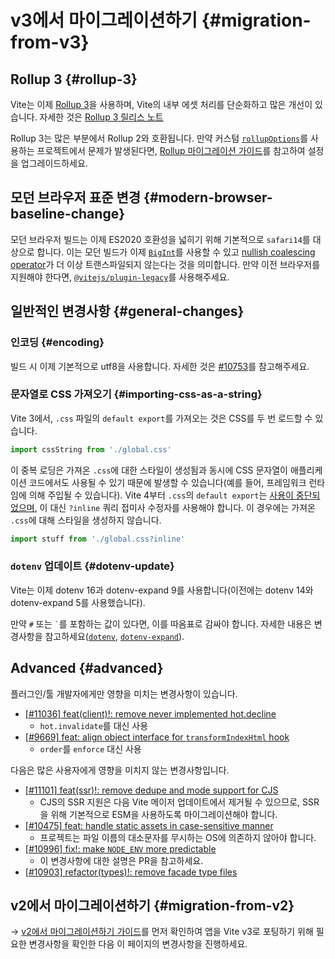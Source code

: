# v3에서 마이그레이션하기 {#migration-from-v3}

## Rollup 3 {#rollup-3}

Vite는 이제 [Rollup 3](https://github.com/vitejs/vite/issues/9870)을 사용하며, Vite의 내부 에셋 처리를 단순화하고 많은 개선이 있습니다. 자세한 것은 [Rollup 3 릴리스 노트](https://github.com/rollup/rollup/releases)

Rollup 3는 많은 부분에서 Rollup 2와 호환됩니다. 만약 커스텀 [`rollupOptions`](../config/build-options.md#build-rollupoptions)를 사용하는 프로젝트에서 문제가 발생된다면, [Rollup 마이그레이션 가이드](https://rollupjs.org/guide/en/#migration)를 참고하여 설정을 업그레이드하세요.

## 모던 브라우저 표준 변경 {#modern-browser-baseline-change}

모던 브라우저 빌드는 이제 ES2020 호환성을 넓히기 위해 기본적으로 `safari14`를 대상으로 합니다. 이는 모던 빌드가 이제 [`BigInt`](https://developer.mozilla.org/en-US/docs/Web/JavaScript/Reference/Global_Objects/BigInt)를 사용할 수 있고 [nullish coalescing operator](https://developer.mozilla.org/en-US/docs/Web/JavaScript/Reference/Operators/Nullish_coalescing)가 더 이상 트랜스파일되지 않는다는 것을 의미합니다. 만약 이전 브라우저를 지원해야 한다면, [`@vitejs/plugin-legacy`](https://github.com/vitejs/vite/tree/main/packages/plugin-legacy)를 사용해주세요.

## 일반적인 변경사항 {#general-changes}

### 인코딩 {#encoding}

빌드 시 이제 기본적으로 utf8을 사용합니다. 자세한 것은 [#10753](https://github.com/vitejs/vite/issues/10753)를 참고해주세요.

### 문자열로 CSS 가져오기 {#importing-css-as-a-string}

Vite 3에서, `.css` 파일의 `default export`를 가져오는 것은 CSS를 두 번 로드할 수 있습니다.

```ts
import cssString from './global.css'
```

이 중복 로딩은 가져온 `.css`에 대한 스타일이 생성됨과 동시에 CSS 문자열이 애플리케이션 코드에서도 사용될 수 있기 때문에 발생할 수 있습니다(예를 들어, 프레임워크 런타임에 의해 주입될 수 있습니다). Vite 4부터 `.css`의 `default export`는 [사용이 중단되었으며](https://github.com/vitejs/vite/issues/11094), 이 대신 `?inline` 쿼리 접미사 수정자를 사용해야 합니다. 이 경우에는 가져온 `.css`에 대해 스타일을 생성하지 않습니다.

```ts
import stuff from './global.css?inline'
```

### `dotenv` 업데이트 {#dotenv-update}

Vite는 이제 dotenv 16과 dotenv-expand 9를 사용합니다(이전에는 dotenv 14와 dotenv-expand 5를 사용했습니다).

만약 `#` 또는 `` ` ``를 포함하는 값이 있다면, 이를 따옴표로 감싸야 합니다. 자세한 내용은 변경사항을 참고하세요([`dotenv`](https://github.com/motdotla/dotenv/blob/master/CHANGELOG.md), [`dotenv-expand`](https://github.com/motdotla/dotenv-expand/blob/master/CHANGELOG.md)).

## Advanced {#advanced}

플러그인/툴 개발자에게만 영향을 미치는 변경사항이 있습니다.

- [[#11036] feat(client)!: remove never implemented hot.decline](https://github.com/vitejs/vite/issues/11036)
  - `hot.invalidate`를 대신 사용
- [[#9669] feat: align object interface for `transformIndexHtml` hook](https://github.com/vitejs/vite/issues/9669)
  - `order`를 `enforce` 대신 사용

다음은 많은 사용자에게 영향을 미치지 않는 변경사항입니다.

- [[#11101] feat(ssr)!: remove dedupe and mode support for CJS](https://github.com/vitejs/vite/pull/11101)
  - CJS의 SSR 지원은 다음 Vite 메이저 업데이트에서 제거될 수 있으므로, SSR을 위해 기본적으로 ESM을 사용하도록 마이그레이션해야 합니다.
- [[#10475] feat: handle static assets in case-sensitive manner](https://github.com/vitejs/vite/pull/10475)
  - 프로젝트는 파일 이름의 대소문자를 무시하는 OS에 의존하지 않아야 합니다.
- [[#10996] fix!: make `NODE_ENV` more predictable](https://github.com/vitejs/vite/pull/10996)
  - 이 변경사항에 대한 설명은 PR을 참고하세요.
- [[#10903] refactor(types)!: remove facade type files](https://github.com/vitejs/vite/pull/10903)

## v2에서 마이그레이션하기 {#migration-from-v2}

-> [v2에서 마이그레이션하기 가이드](./migration-from-v2.md)를 먼저 확인하여 앱을 Vite v3로 포팅하기 위해 필요한 변경사항을 확인한 다음 이 페이지의 변경사항을 진행하세요.